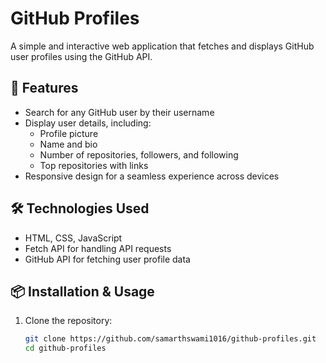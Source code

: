 # GitHub Profiles

A simple and interactive web application that fetches and displays GitHub user profiles using the GitHub API.

## 🚀 Features

- Search for any GitHub user by their username
- Display user details, including:
  - Profile picture
  - Name and bio
  - Number of repositories, followers, and following
  - Top repositories with links
- Responsive design for a seamless experience across devices

## 🛠️ Technologies Used

- HTML, CSS, JavaScript
- Fetch API for handling API requests
- GitHub API for fetching user profile data

## 📦 Installation & Usage

1. Clone the repository:

   ```bash
   git clone https://github.com/samarthswami1016/github-profiles.git
   cd github-profiles
